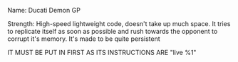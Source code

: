 Name: Ducati Demon GP

Strength: High-speed lightweight code, doesn't take up much space. It tries to replicate itself as soon as possible and rush towards the opponent to corrupt it's memory. It's made to be quite persistent

IT MUST BE PUT IN FIRST AS ITS INSTRUCTIONS ARE "live %1"

